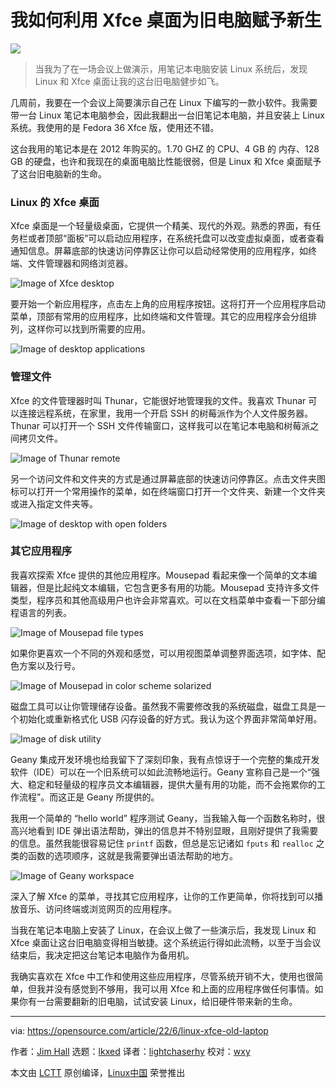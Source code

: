 [#]: subject: "How I gave my old laptop new life with the Linux Xfce desktop"
[#]: via: "https://opensource.com/article/22/6/linux-xfce-old-laptop"
[#]: author: "Jim Hall https://opensource.com/users/jim-hall"
[#]: collector: "lkxed"
[#]: translator: "lightchaserhy"
[#]: reviewer: "wxy"
[#]: publisher: "wxy"
[#]: url: "https://linux.cn/article-14735-1.html"

我如何利用 Xfce 桌面为旧电脑赋予新生
======

![](https://img.linux.net.cn/data/attachment/album/202206/20/143325vfdibhvv22qvddiv.jpg)

> 当我为了在一场会议上做演示，用笔记本电脑安装 Linux 系统后，发现 Linux 和 Xfce 桌面让我的这台旧电脑健步如飞。

几周前，我要在一个会议上简要演示自己在 Linux 下编写的一款小软件。我需要带一台 Linux 笔记本电脑参会，因此我翻出一台旧笔记本电脑，并且安装上 Linux 系统。我使用的是 Fedora 36 Xfce 版，使用还不错。

这台我用的笔记本是在 2012 年购买的。1.70 GHZ 的 CPU、4 GB 的 内存、128 GB 的硬盘，也许和我现在的桌面电脑比性能很弱，但是 Linux 和 Xfce 桌面赋予了这台旧电脑新的生命。

### Linux 的 Xfce 桌面

Xfce 桌面是一个轻量级桌面，它提供一个精美、现代的外观。熟悉的界面，有任务栏或者顶部“面板”可以启动应用程序，在系统托盘可以改变虚拟桌面，或者查看通知信息。屏幕底部的快速访问停靠区让你可以启动经常使用的应用程序，如终端、文件管理器和网络浏览器。

![Image of Xfce desktop][6]

要开始一个新应用程序，点击左上角的应用程序按钮。这将打开一个应用程序启动菜单，顶部有常用的应用程序，比如终端和文件管理。其它的应用程序会分组排列，这样你可以找到所需要的应用。

![Image of desktop applications][7]

### 管理文件

Xfce 的文件管理器时叫 Thunar，它能很好地管理我的文件。我喜欢 Thunar 可以连接远程系统，在家里，我用一个开启 SSH 的树莓派作为个人文件服务器。Thunar 可以打开一个 SSH 文件传输窗口，这样我可以在笔记本电脑和树莓派之间拷贝文件。

![Image of Thunar remote][9]

另一个访问文件和文件夹的方式是通过屏幕底部的快速访问停靠区。点击文件夹图标可以打开一个常用操作的菜单，如在终端窗口打开一个文件夹、新建一个文件夹或进入指定文件夹等。

![Image of desktop with open folders][10]

### 其它应用程序

我喜欢探索 Xfce 提供的其他应用程序。Mousepad 看起来像一个简单的文本编辑器，但是比起纯文本编辑，它包含更多有用的功能。Mousepad 支持许多文件类型，程序员和其他高级用户也许会非常喜欢。可以在文档菜单中查看一下部分编程语言的列表。

![Image of Mousepad file types][11]

如果你更喜欢一个不同的外观和感觉，可以用视图菜单调整界面选项，如字体、配色方案以及行号。

![Image of Mousepad in color scheme solarized][12]

磁盘工具可以让你管理储存设备。虽然我不需要修改我的系统磁盘，磁盘工具是一个初始化或重新格式化 USB 闪存设备的好方式。我认为这个界面非常简单好用。

![Image of disk utility][13]

Geany 集成开发环境也给我留下了深刻印象，我有点惊讶于一个完整的集成开发软件（IDE）可以在一个旧系统可以如此流畅地运行。Geany 宣称自己是一个“强大、稳定和轻量级的程序员文本编辑器，提供大量有用的功能，而不会拖累你的工作流程”。而这正是 Geany 所提供的。

我用一个简单的 “hello world” 程序测试 Geany，当我输入每一个函数名称时，很高兴地看到 IDE 弹出语法帮助，弹出的信息并不特别显眼，且刚好提供了我需要的信息。虽然我能很容易记住 `printf` 函数，但总是忘记诸如 `fputs` 和 `realloc` 之类的函数的选项顺序，这就是我需要弹出语法帮助的地方。

![Image of Geany workspace][14]

深入了解 Xfce 的菜单，寻找其它应用程序，让你的工作更简单，你将找到可以播放音乐、访问终端或浏览网页的应用程序。

当我在笔记本电脑上安装了 Linux，在会议上做了一些演示后，我发现 Linux 和 Xfce 桌面让这台旧电脑变得相当敏捷。这个系统运行得如此流畅，以至于当会议结束后，我决定把这台笔记本电脑作为备用机。

我确实喜欢在 Xfce 中工作和使用这些应用程序，尽管系统开销不大，使用也很简单，但我并没有感觉到不够用，我可以用 Xfce 和上面的应用程序做任何事情。如果你有一台需要翻新的旧电脑，试试安装 Linux，给旧硬件带来新的生命。

--------------------------------------------------------------------------------

via: https://opensource.com/article/22/6/linux-xfce-old-laptop

作者：[Jim Hall][a]
选题：[lkxed][b]
译者：[lightchaserhy](https://github.com/lightchaserhy)
校对：[wxy](https://github.com/wxy)

本文由 [LCTT](https://github.com/LCTT/TranslateProject) 原创编译，[Linux中国](https://linux.cn/) 荣誉推出

[a]: https://opensource.com/users/jim-hall
[b]: https://github.com/lkxed
[1]: https://opensource.com/sites/default/files/lead-images/coffee_tea_laptop_computer_work_desk.png
[2]: https://unsplash.com/@jonasleupe?utm_source=unsplash&utm_medium=referral&utm_content=creditCopyText
[3]: https://unsplash.com/s/photos/tea-cup-computer?utm_source=unsplash&utm_medium=referral&utm_content=creditCopyText
[4]: https://spins.fedoraproject.org/xfce/download/index.html
[5]: https://opensource.com/article/19/12/xfce-linux-desktop
[6]: https://opensource.com/sites/default/files/2022-06/Linuxlaptop1.png
[7]: https://opensource.com/sites/default/files/2022-06/linuxlaptopDesktopApps.png
[8]: https://opensource.com/article/20/3/personal-file-server-ssh
[9]: https://opensource.com/sites/default/files/2022-06/LinuxlaptopThunarremote.png
[10]: https://opensource.com/sites/default/files/2022-06/LinuxlaptopDesk.png
[11]: https://opensource.com/sites/default/files/2022-06/LinuxlaptopMousepadfiletype.png
[12]: https://opensource.com/sites/default/files/2022-06/Linuxlaptopmousepadsolarized.png
[13]: https://opensource.com/sites/default/files/2022-06/linuxlaptopdisks.png
[14]: https://opensource.com/sites/default/files/2022-06/Linuxlaptopgeany.png
